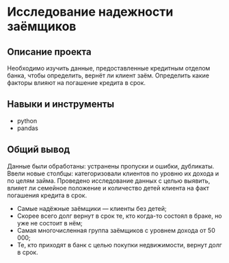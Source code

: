 # Исследование надежности заёмщиков

## Описание проекта

Необходимо изучить данные, предоставленные кредитным отделом банка, чтобы определить, вернёт ли клиент заём. Определить какие факторы влияют на погашение кредита в срок.

## Навыки и инструменты

- python
- pandas

## Общий вывод

Данные были обработаны: устранены пропуски и ошибки, дубликаты. Ввели новые столбцы: категоризовали клиентов по уровню их дохода и по целям займа. Проведено исследование данных с целью выявить, влияет ли семейное положение и количество детей клиента на факт погашения кредита в срок.

- Самые надёжные заёмщики — клиенты без детей;
- Скорее всего долг вернут в срок те, кто когда-то состоял в браке, но уже не состоит в нём;
- Самая многочисленная группа заёмщиков с уровнем дохода от 50 000;
- Те, кто приходят в банк с целью покупки недвижимости, вернут долг в срок.
